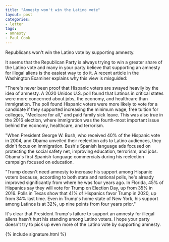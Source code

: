 ```yaml
---
title: "Amnesty won't win the Latino vote"
layout: post
categories:
- letter
tags:
- amnesty
- Paul Cook
---
```


Republicans won't win the Latino vote by supporting amnesty.

It seems that the Republican Party is always trying to win a greater share of the Latino vote and many in your party believe that supporting an amnesty for illegal aliens is the easiest way to do it. A recent article in the Washington Examiner explains why this view is misguided:

"There's never been proof that Hispanic voters are swayed heavily by the idea of amnesty. A 2020 Unidos U.S. poll found that Latinos in critical states were more concerned about jobs, the economy, and healthcare than immigration. The poll found Hispanic voters were more likely to vote for a candidate if they supported increasing the minimum wage, free tuition for colleges, "Medicare for all," and paid family sick leave. This was also true in the 2016 election, where immigration was the fourth-most important issue behind the economy, healthcare, and terrorism.

"When President George W. Bush, who received 40% of the Hispanic vote in 2004, and Obama unveiled their reelection ads to Latino audiences, they didn't focus on immigration. Bush's Spanish language ads focused on protecting the social safety net, improving education, terrorism, and jobs. Obama's first Spanish-language commercials during his reelection campaign focused on education.

"Trump doesn't need amnesty to increase his support among Hispanic voters because, according to both state and national polls, he's already improved significantly from where he was four years ago. In Florida, 45% of Hispanics say they will vote for Trump on Election Day, up from 35% in 2016. Polls in Texas show that 41% of Hispanics favor Trump in 2020, up from 34% last time. Even in Trump's home state of New York, his support among Latinos is at 32%, up nine points from four years prior."

It's clear that President Trump's failure to support an amnesty for illegal aliens hasn't hurt his standing among Latino voters. I hope your party doesn't try to pick up even more of the Latino vote by supporting amnesty.

{% include signature.html %}
